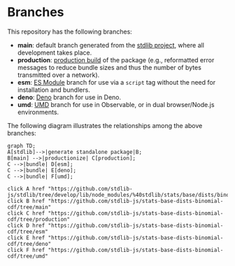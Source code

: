 <!--

@license Apache-2.0

Copyright (c) 2022 The Stdlib Authors.

Licensed under the Apache License, Version 2.0 (the "License");
you may not use this file except in compliance with the License.
You may obtain a copy of the License at

    http://www.apache.org/licenses/LICENSE-2.0

Unless required by applicable law or agreed to in writing, software
distributed under the License is distributed on an "AS IS" BASIS,
WITHOUT WARRANTIES OR CONDITIONS OF ANY KIND, either express or implied.
See the License for the specific language governing permissions and
limitations under the License.

-->

# Branches

This repository has the following branches:

-   **main**: default branch generated from the [stdlib project][stdlib-url], where all development takes place.
-   **production**: [production build][production-url] of the package (e.g., reformatted error messages to reduce bundle sizes and thus the number of bytes transmitted over a network).
-   **esm**: [ES Module][esm-url] branch for use via a `script` tag without the need for installation and bundlers.
-   **deno**: [Deno][deno-url] branch for use in Deno.
-   **umd**: [UMD][umd-url] branch for use in Observable, or in dual browser/Node.js environments.

The following diagram illustrates the relationships among the above branches:

```mermaid
graph TD;
A[stdlib]-->|generate standalone package|B;
B[main] -->|productionize| C[production];
C -->|bundle| D[esm];
C -->|bundle| E[deno];
C -->|bundle| F[umd];

click A href "https://github.com/stdlib-js/stdlib/tree/develop/lib/node_modules/%40stdlib/stats/base/dists/binomial/cdf"
click B href "https://github.com/stdlib-js/stats-base-dists-binomial-cdf/tree/main"
click C href "https://github.com/stdlib-js/stats-base-dists-binomial-cdf/tree/production"
click D href "https://github.com/stdlib-js/stats-base-dists-binomial-cdf/tree/esm"
click E href "https://github.com/stdlib-js/stats-base-dists-binomial-cdf/tree/deno"
click F href "https://github.com/stdlib-js/stats-base-dists-binomial-cdf/tree/umd"
```

[stdlib-url]: https://github.com/stdlib-js/stdlib/tree/develop/lib/node_modules/%40stdlib/stats/base/dists/binomial/cdf
[production-url]: https://github.com/stdlib-js/stats-base-dists-binomial-cdf/tree/production
[deno-url]: https://github.com/stdlib-js/stats-base-dists-binomial-cdf/tree/deno
[umd-url]: https://github.com/stdlib-js/stats-base-dists-binomial-cdf/tree/umd
[esm-url]: https://github.com/stdlib-js/stats-base-dists-binomial-cdf/tree/esm